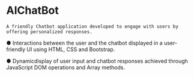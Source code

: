 # AIChatBot
    A friendly Chatbot application developed to engage with users by offering personalized responses.  

● Interactions between the user and the chatbot displayed in a user-friendly UI using HTML, CSS and  Bootstrap.  

● Dynamicdisplay of user input and chatbot responses achieved through JavaScript DOM operations and  Array methods.
